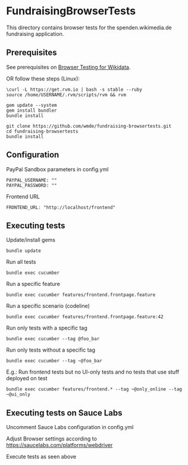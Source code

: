 FundraisingBrowserTests
====================
This directory contains browser tests for the spenden.wikimedia.de fundraising application.

## Prerequisites
See prerequisites on [Browser Testing for Wikidata](https://www.mediawiki.org/wiki/Wikibase/Programmer%27s_guide_to_Wikibase#Browser_Testing_for_Wikidata).

OR follow these steps (Linux):

    \curl -L https://get.rvm.io | bash -s stable --ruby 
    source /home/USERNAME/.rvm/scripts/rvm && rvm
    
    gem update --system
    gem install bundler
    bundle install
    
    git clone https://github.com/wmde/fundraising-browsertests.git
    cd fundraising-browsertests
    bundle install  

## Configuration

PayPal Sandbox parameters in config.yml

    PAYPAL_USERNAME: ""
    PAYPAL_PASSWORD: ""

Frontend URL

    FRONTEND_URL: "http://localhost/frontend"

## Executing tests

Update/install gems
```shell
bundle update
```

Run all tests
```shell
bundle exec cucumber
```

Run a specific feature
```shell
bundle exec cucumber features/frontend.frontpage.feature
```

Run a specific scenario (codeline)
```shell
bundle exec cucumber features/frontend.frontpage.feature:42
```

Run only tests with a specific tag
```shell
bundle exec cucumber --tag @foo_bar
```

Run only tests without a specific tag
```shell
bundle exec cucumber --tag ~@foo_bar
```

E.g.: Run frontend tests but no UI-only tests and no tests that use stuff deployed on test
```shell
bundle exec cucumber features/frontend.* --tag ~@only_online --tag ~@ui_only
```

## Executing tests on Sauce Labs

Uncomment Sauce Labs configuration in config.yml

Adjust Browser settings according to https://saucelabs.com/platforms/webdriver

Execute tests as seen above
